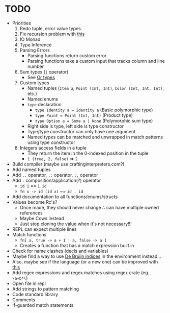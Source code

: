 # TODO

* Priorities
  1. Redo tuple, error value types
  2. Fix recursion problem with [this](https://www.reddit.com/r/ProgrammingLanguages/comments/gkx10d/recursion_without_stack_overflow/)
  3. IO Monad
  4. Type Inference
  5. Parsing Errors
     * Parsing functions return custom error
     * Parsing functions take a custom input that tracks column and line number
  6. Sum types (`|` operator)
     * See [Or types](http://journal.stuffwithstuff.com/2010/08/23/void-null-maybe-and-nothing/)
  7. Custom types
     * Named tuples (`Item a`, `Point (Int, Int)`, `Color (Int, Int, Int)`, etc.)
     * Named enums
     * `type` declaration
       * `type Identity a = Identity a` (Basic polymorphic type)
       * `type Point = Point (Int, Int)` (Product type)
       * `type Option a = Some a | None` (Polymorphic sum type)
     * Right side is type, left side is type constructor
     * Type/type constructor can only have one argument
     * Named types can be matched and unwrapped in match patterns using type constructor
  8. Integers access fields in a tuple
     * They return the item in the 0-indexed position in the tuple
     * `1 (true, 2, false)` => `2`
* Build compiler (maybe use craftinginterpreters.com?)
* Add named tuples
* Add `,,` operator, `,:` operator, `:,` operator
* Add `.` composition/application(?) operator
  * `id 1` == `1.id`
  * `fn x -> id (id x)` ~= `id . id`
* Add documentation to all functions/enums/structs
* Values become Rc's?
  * Once made, they should never change ∴ can have multiple owned references
  * Maybe Cows instead
  * Just stop cloning the value when it's not necessary!!!
* REPL can expect multiple lines
* Match functions
  * `fn[ a, true -> a + 1 | a, false -> a ]`
  * Creates a function that has a match expression built in
* Check for name clashes (decls and variables)
* Maybe find a way to use [De Bruijn indices](https://en.wikipedia.org/wiki/De_Bruijn_index) in the environment instead...
* Also, maybe see if the language (or a new one) can be improved with [this](http://willcrichton.net/notes/type-level-programming/)
* Add regex expressions and regex matches using regex crate (eg. `\a+b*\`)
* Open file in repl
* Add strings to pattern matching
* Code standard library
* Comments
* If-guarded match statements
